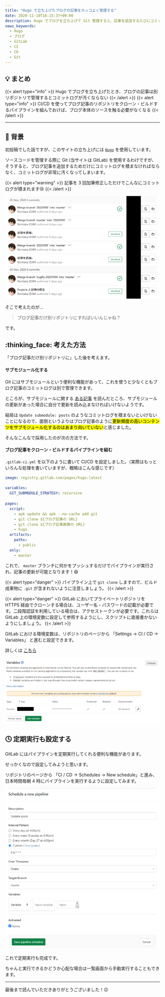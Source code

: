 ```yaml
---
title: "Hugo で立ち上げたブログの記事をカッコよく管理する"
date: 2020-11-10T16:15:37+09:00
description: Hugo でブログを立ち上げて Git 管理すると、記事を追加するたびにコミットログが積まれて美しくありません。今回はそれを GitLab CI/CD で解消する方法を考えます。
news_keywords:
  - Hugo
  - ブログ
  - GitLab
  - CI
  - CD
  - Git
---
```


## :bulb: まとめ

{{< alert type="info" >}}
Hugo でブログを立ち上げたとき、ブログの記事は別リポジトリで管理するとコミットログが汚くならない
{{< /alert >}}
{{< alert type="info" >}}
CI/CD を使ってブログ記事のリポジトリをクローン・ビルドするパイプラインを組んでおけば、ブログ本体のソースを触る必要がなくなる
{{< /alert >}}

---

## :seedling: 背景

初投稿でした話ですが、このサイトの立ち上げには [`Hugo`](https://gohugo.io/) を使用しています。

ソースコードを管理する際に Git (当サイトは GitLab) を使用するわけですが、そうすると、ブログ記事を追加するためだけにコミットログを積まなければならなく、コミットログが非常に汚くなってしまいます。

{{< alert type="warning" >}}
記事を 3 回加筆修正しただけでこんなにコミットログが積まれます:cry:
{{< /alert >}}

![Commit logs](images/commit-log.png)<!-- @IGNORE PREVIOUS: link -->

そこで考えたのが...

> ブログ記事だけ別リポジトリにすればいいんじゃね？

です。

## :thinking_face: 考えた方法

「ブログ記事だけ別リポジトリに」した後を考えます。

#### サブモジュール化する

Git にはサブモジュールという便利な機能があって、これを使うと少なくともブログ記事のコミットログは別で管理できます。

ところが、サブモジュールに関する [ある記事](https://qiita.com/sotarok/items/0d525e568a6088f6f6bb) を読んだところ、サブモジュールの更新があった場合に自分で更新を読み込まなければいけないようです。

結局は `Update submodule: posts` のようなコミットログを積まないといけないことになるので、面倒というよりはブログ記事のように<mark>更新頻度の高いコンテンツをサブモジュール化するのはあまり向いていない</mark>と感じました。

そんなこんなで採用したのが次の方法です。

#### ブログ記事をクローン・ビルドするパイプラインを組む

`.gitlab-ci.yml` を以下のように書いて CI/CD を設定しました。（実際はもっといろんな処理を書いていますが、概略はこんな感じです）

```yaml
image: registry.gitlab.com/pages/hugo:latest

variables:
  GIT_SUBMODULE_STRATEGY: recursive

pages:
  script:
    - apk update && apk --no-cache add git
    - git clone ${ブログ記事の URL}
    - git clone ${ブログ記事画像の URL}
    - hugo
  artifacts:
    paths:
      - public
  only:
    - master
```

これで、 `master` ブランチに何かをプッシュするだけでパイプラインが実行され、記事の更新が可能となります！:smile:

{{< alert type="danger" >}}
パイプライン上で `git clone` しますので、ビルド成果物に `.git` が含まれないように注意しましょう。
{{< /alert >}}

{{< alert type="danger" >}}
GitLab においてプライベートリポジトリを HTTPS 経由でクローンする場合は、ユーザー名・パスワードの記載が必要です。二段階認証を利用している場合は、アクセストークンが必要です。これらは GitLab 上の環境変数に設定して参照するようにし、スクリプトに直接書かないようにしましょう。
{{< /alert >}}

GitLab における環境変数は、リポジトリのページから 「Settings → CI / CD → Variables」 と進むと設定できます。

詳しくは [こちら](https://docs.gitlab.com/ee/ci/variables/README.html#custom-environment-variables)

![Set environment variables in GitLab](images/gitlab-environment-variables.png)<!-- @IGNORE PREVIOUS: link -->

## :clock4: 定期実行も設定する

GitLab にはパイプラインを定期実行してくれる便利な機能があります。

せっかくなので設定してみようと思います。

リポジトリのページから 「CI / CD → Schedules → New schedule」と進み、日本時間毎朝 4 時にパイプラインを実行するように設定してみます。

![Schedule a new pipeline](images//schedule-a-new-pipeline.png)<!-- @IGNORE PREVIOUS: link -->

これで定期実行も完成です。

ちゃんと実行できるかどうか心配な場合は一覧画面から手動実行することもできます。

---

最後まで読んでいただきありがとうございました！:wink:
